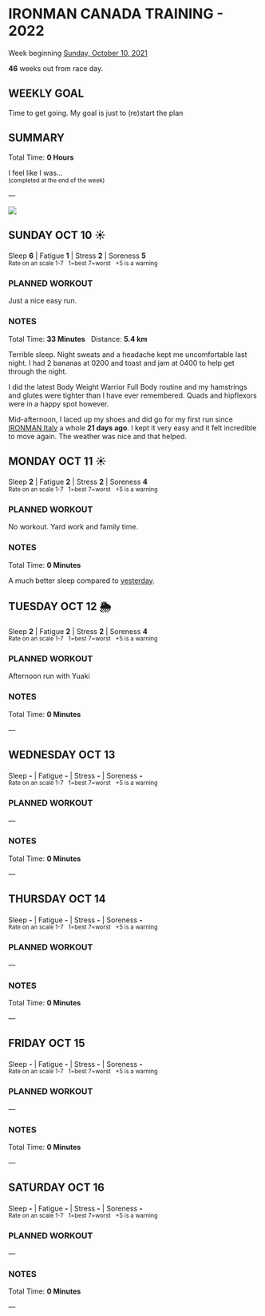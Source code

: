 # IRONMAN CANADA TRAINING - 2022
Week beginning [Sunday, October 10, 2021](javascript:flick('sun');)

**46** weeks out from race day.

## WEEKLY GOAL
Time to get going.  My goal is just to (re)start the plan

## SUMMARY
Total Time: **0 Hours**

I feel like I was...
<br /><sup>(completed at the end of the week)</sup>

&mdash;

![](/assets/jpg/II-9x550.jpeg)

## SUNDAY OCT 10 ☀️
Sleep **6** | Fatigue **1** | Stress **2** | Soreness **5**
<sup><br />Rate on an scale 1-7 &nbsp; 1=best 7=worst &nbsp; +5 is a warning</sup>

### PLANNED WORKOUT
Just a nice easy run.

### NOTES
Total Time: **33 Minutes** &nbsp; Distance: **5.4 km**

Terrible sleep.  Night sweats and a headache kept me uncomfortable last night.  I had 2 bananas at 0200 and toast and jam at 0400 to help get through the night.

I did the latest  Body Weight Warrior Full Body routine and my hamstrings and glutes were tighter than I have ever remembered.  Quads and hipflexors were in a happy spot however.

Mid-afternoon, I laced up my shoes and did go for my first run since [IRONMAN Italy](/racereports/2021-ironman-italy-emilia-romagna) a whole **21 days ago**.   I kept it very easy and it felt incredible to move again.  The weather was nice and that helped.

<!---->
## MONDAY OCT 11 ☀️ 
Sleep **2** | Fatigue **2** | Stress **2** | Soreness **4**
<sup><br />Rate on an scale 1-7 &nbsp; 1=best 7=worst &nbsp; +5 is a warning</sup>

### PLANNED WORKOUT
No workout.  Yard work and family time. 

### NOTES
Total Time: **0 Minutes**

A much better sleep compared to [yesterday](javascript:flick('sun');). 

<!---->
## TUESDAY OCT 12 🌦
Sleep **2** | Fatigue **2** | Stress **2** | Soreness **4**
<sup><br />Rate on an scale 1-7 &nbsp; 1=best 7=worst &nbsp; +5 is a warning</sup>

### PLANNED WORKOUT
Afternoon run with Yuaki  

### NOTES
Total Time: **0 Minutes**

&mdash;  

<!---->
## WEDNESDAY OCT 13
Sleep **-** | Fatigue **-** | Stress **-** | Soreness **-**
<sup><br />Rate on an scale 1-7 &nbsp; 1=best 7=worst &nbsp; +5 is a warning</sup>

### PLANNED WORKOUT
&mdash;  

### NOTES
Total Time: **0 Minutes**

&mdash;  

<!---->
## THURSDAY OCT 14
Sleep **-** | Fatigue **-** | Stress **-** | Soreness **-**
<sup><br />Rate on an scale 1-7 &nbsp; 1=best 7=worst &nbsp; +5 is a warning</sup>

### PLANNED WORKOUT
&mdash;  

### NOTES
Total Time: **0 Minutes**

&mdash;  

<!---->
## FRIDAY OCT 15
Sleep **-** | Fatigue **-** | Stress **-** | Soreness **-**
<sup><br />Rate on an scale 1-7 &nbsp; 1=best 7=worst &nbsp; +5 is a warning</sup>

### PLANNED WORKOUT
&mdash;  

### NOTES
Total Time: **0 Minutes**

&mdash;  

<!---->
## SATURDAY OCT 16
Sleep **-** | Fatigue **-** | Stress **-** | Soreness **-**
<sup><br />Rate on an scale 1-7 &nbsp; 1=best 7=worst &nbsp; +5 is a warning</sup>

### PLANNED WORKOUT
&mdash;  

### NOTES
Total Time: **0 Minutes**

&mdash;  
